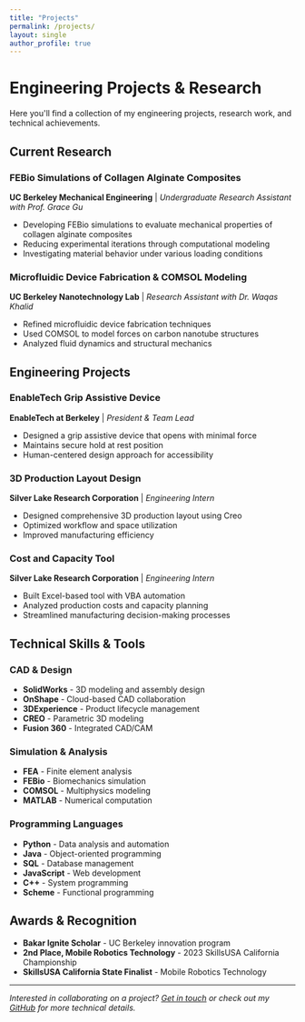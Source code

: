 ```yaml
---
title: "Projects"
permalink: /projects/
layout: single
author_profile: true
---
```


# Engineering Projects & Research

Here you'll find a collection of my engineering projects, research work, and technical achievements.

## Current Research

### FEBio Simulations of Collagen Alginate Composites
**UC Berkeley Mechanical Engineering** | *Undergraduate Research Assistant with Prof. Grace Gu*
- Developing FEBio simulations to evaluate mechanical properties of collagen alginate composites
- Reducing experimental iterations through computational modeling
- Investigating material behavior under various loading conditions

### Microfluidic Device Fabrication & COMSOL Modeling
**UC Berkeley Nanotechnology Lab** | *Research Assistant with Dr. Waqas Khalid*
- Refined microfluidic device fabrication techniques
- Used COMSOL to model forces on carbon nanotube structures
- Analyzed fluid dynamics and structural mechanics

## Engineering Projects

### EnableTech Grip Assistive Device
**EnableTech at Berkeley** | *President & Team Lead*
- Designed a grip assistive device that opens with minimal force
- Maintains secure hold at rest position
- Human-centered design approach for accessibility

### 3D Production Layout Design
**Silver Lake Research Corporation** | *Engineering Intern*
- Designed comprehensive 3D production layout using Creo
- Optimized workflow and space utilization
- Improved manufacturing efficiency

### Cost and Capacity Tool
**Silver Lake Research Corporation** | *Engineering Intern*
- Built Excel-based tool with VBA automation
- Analyzed production costs and capacity planning
- Streamlined manufacturing decision-making processes

## Technical Skills & Tools

### CAD & Design
- **SolidWorks** - 3D modeling and assembly design
- **OnShape** - Cloud-based CAD collaboration
- **3DExperience** - Product lifecycle management
- **CREO** - Parametric 3D modeling
- **Fusion 360** - Integrated CAD/CAM

### Simulation & Analysis
- **FEA** - Finite element analysis
- **FEBio** - Biomechanics simulation
- **COMSOL** - Multiphysics modeling
- **MATLAB** - Numerical computation

### Programming Languages
- **Python** - Data analysis and automation
- **Java** - Object-oriented programming
- **SQL** - Database management
- **JavaScript** - Web development
- **C++** - System programming
- **Scheme** - Functional programming

## Awards & Recognition

- **Bakar Ignite Scholar** - UC Berkeley innovation program
- **2nd Place, Mobile Robotics Technology** - 2023 SkillsUSA California Championship
- **SkillsUSA California State Finalist** - Mobile Robotics Technology

---

*Interested in collaborating on a project? [Get in touch](https://www.linkedin.com/in/yunzhi-l/) or check out my [GitHub](https://github.com/lin-yunzhi) for more technical details.* 